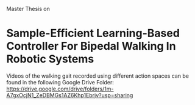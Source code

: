 Master Thesis on 
# Sample-Efficient Learning-Based Controller For Bipedal Walking In Robotic Systems

Videos of the walking gait recorded using different action spaces can be found in the following Google Drive Folder:
https://drive.google.com/drive/folders/1m-A7gxOcjN1_ZeDBMGs1AZ6Khp1Ebrjv?usp=sharing
